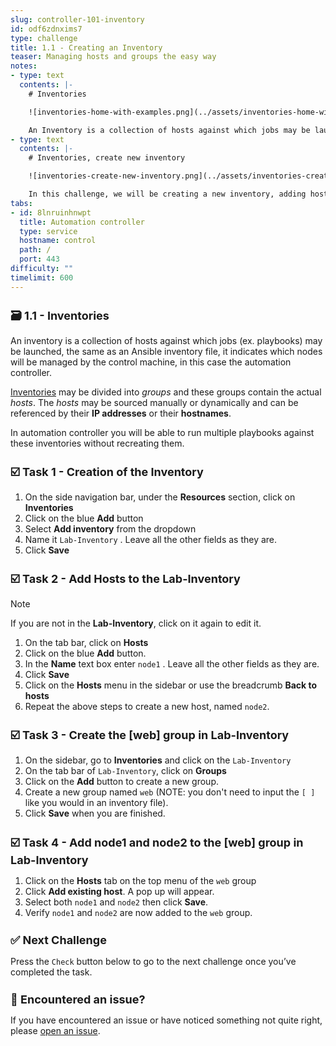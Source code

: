 ```yaml
---
slug: controller-101-inventory
id: odf6zdnxims7
type: challenge
title: 1.1 - Creating an Inventory
teaser: Managing hosts and groups the easy way
notes:
- type: text
  contents: |-
    # Inventories

    ![inventories-home-with-examples.png](../assets/inventories-home-with-examples.png)

    An Inventory is a collection of hosts against which jobs may be launched, the same as an Ansible inventory file.
- type: text
  contents: |-
    # Inventories, create new inventory

    ![inventories-create-new-inventory.png](../assets/inventories-create-new-inventory.png)

    In this challenge, we will be creating a new inventory, adding hosts and creating a host group inside the inventory.
tabs:
- id: 8lnruinhnwpt
  title: Automation controller
  type: service
  hostname: control
  path: /
  port: 443
difficulty: ""
timelimit: 600
---
```

🗃️ 1.1 - Inventories
===

An inventory is a collection of hosts against which jobs (ex. playbooks) may be launched, the same as an Ansible inventory file, it indicates which nodes will be managed by the control machine, in this case the automation controller.

[Inventories](https://docs.ansible.com/automation-controller/latest/html/userguide/inventories.html) may be divided into *groups* and these groups contain the actual *hosts*. The *hosts* may be sourced manually or dynamically and can be referenced by their **IP addresses** or their **hostnames**.

In automation controller you will be able to run multiple playbooks against these inventories without recreating them.


☑️ Task 1 - Creation of the Inventory
===

1. On the side navigation bar, under the **Resources** section, click on **Inventories**
2. Click on the blue **Add** button
3. Select **Add inventory** from the dropdown
4. Name it `Lab-Inventory` . Leave all the other fields as they are.
6. Click **Save**

☑️ Task 2 - Add Hosts to the Lab-Inventory
===

> [!NOTE]
> If you are not in the  **Lab-Inventory**, click on it again to edit it.

1. On the tab bar, click on **Hosts**
2. Click on the blue **Add** button.
3. In the **Name** text box enter `node1` . Leave all the other fields as they are.
5. Click **Save**
6. Click on the **Hosts** menu in the sidebar or use the breadcrumb **Back to hosts**
7. Repeat the above steps to create a new host, named `node2`.


☑️ Task 3 - Create the [web] group in Lab-Inventory
===

1. On the sidebar, go to **Inventories** and click on  the `Lab-Inventory`
2. On the tab bar of `Lab-Inventory`, click on **Groups**
3. Click on the **Add** button to create a new group.
4. Create a new group named `web` (NOTE: you don't need to input the `[ ]` like you would in an inventory file).
5. Click **Save** when you are finished.


☑️ Task 4 - Add node1 and node2 to the [web] group in Lab-Inventory
===

1. Click on the **Hosts** tab on the top menu of the `web` group
2. Click **Add existing host**. A pop up will appear.
3. Select both `node1` and `node2` then click **Save**.
4. Verify `node1` and `node2` are now added to the `web` group.


✅ Next Challenge
===
Press the `Check` button below to go to the next challenge once you’ve completed the task.

🐛 Encountered an issue?
====

If you have encountered an issue or have noticed something not quite right, please [open an issue](https://github.com/ansible/instruqt/issues/new?labels=intro-to-controller&title=Issue+with+Intro+to+Controller+slug+ID:+controller-101-inventory&assignees=leogallego).

<style type="text/css" rel="stylesheet">
  .lightbox {
    display: none;
    position: fixed;
    justify-content: center;
    align-items: center;
    z-index: 999;
    top: 0;
    left: 0;
    right: 0;
    bottom: 0;
    padding: 1rem;
    background: rgba(0, 0, 0, 0.8);
    margin-left: auto;
    margin-right: auto;
    margin-top: auto;
    margin-bottom: auto;
  }
  .lightbox:target {
    display: flex;
  }
  .lightbox img {
    /* max-height: 100% */
    max-width: 60%;
    max-height: 60%;
  }
  img {
    display: block;
    margin-left: auto;
    margin-right: auto;
  }
  h1 {
    font-size: 18px;
  }
    h2 {
    font-size: 16px;
    font-weight: 600
  }
    h3 {
    font-size: 14px;
    font-weight: 600
  }
  p span {
    font-size: 14px;
  }
  ul li span {
    font-size: 14px
  }
</style>
